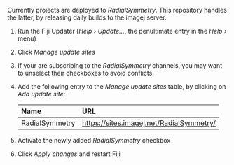 Currently projects are deployed to *RadialSymmetry*. This repository handles the latter, by releasing daily builds to the imagej server.

1. Run the Fiji Updater (*Help › Update...*, the penultimate entry in the *Help ›* menu)

2. Click *Manage update sites*

3. If your are subscribing to the *RadialSymmetry* channels, you may want to unselect their checkboxes to avoid conflicts.

4.  Add the following entry to the *Manage update sites* table, by clicking on *Add update site*:
    
    | Name              | URL                                             |
    | :---------------- | :---------------------------------------------- |
    | RadialSymmetry    | https://sites.imagej.net/RadialSymmetry/        |
    
6. Activate the newly added *RadialSymmetry* checkbox
7. Click *Apply changes* and restart Fiji
